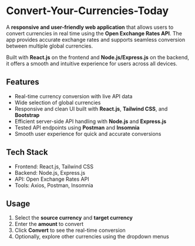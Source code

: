 # Convert-Your-Currencies-Today
 

A **responsive and user-friendly web application** that allows users to convert currencies in real time using the **Open Exchange Rates API**. The app provides accurate exchange rates and supports seamless conversion between multiple global currencies.

Built with **React.js** on the frontend and **Node.js/Express.js** on the backend, it offers a smooth and intuitive experience for users across all devices.



## Features

* Real-time currency conversion with live API data
* Wide selection of global currencies
* Responsive and clean UI built with **React.js**, **Tailwind CSS**, and **Bootstrap**
* Efficient server-side API handling with **Node.js** and **Express.js**
* Tested API endpoints using **Postman** and **Insomnia**
* Smooth user experience for quick and accurate conversions



## **Tech Stack**

* Frontend: React.js, Tailwind CSS
* Backend: Node.js, Express.js
* API: Open Exchange Rates API
* Tools: Axios, Postman, Insomnia


## Usage

1. Select the **source currency** and **target currency**
2. Enter the **amount** to convert
3. Click **Convert** to see the real-time conversion
4. Optionally, explore other currencies using the dropdown menus

